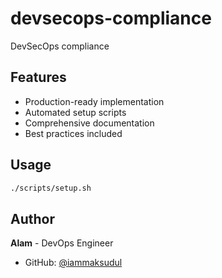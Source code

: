 # devsecops-compliance

DevSecOps compliance

## Features
- Production-ready implementation
- Automated setup scripts
- Comprehensive documentation
- Best practices included

## Usage
```bash
./scripts/setup.sh
```

## Author
**Alam** - DevOps Engineer
- GitHub: [@iammaksudul](https://github.com/iammaksudul)
